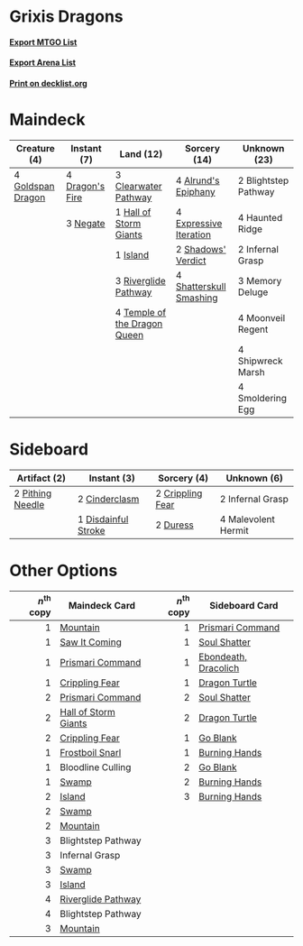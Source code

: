 # Grixis Dragons

#### [Export MTGO List](../collection/Grixis%20Dragons/Grixis%20Dragons.txt)
#### [Export Arena List](../collection/Grixis%20Dragons/Grixis%20Dragons_arena.txt)
#### [Print on decklist.org](http://decklist.org/?deckmain=4%09Alrund's%20Epiphany%0A2%09Blightstep%20Pathway%0A3%09Clearwater%20Pathway%0A4%09Dragon's%20Fire%0A4%09Expressive%20Iteration%0A4%09Goldspan%20Dragon%0A1%09Hall%20of%20Storm%20Giants%0A4%09Haunted%20Ridge%0A2%09Infernal%20Grasp%0A1%09Island%0A3%09Memory%20Deluge%0A4%09Moonveil%20Regent%0A3%09Negate%0A3%09Riverglide%20Pathway%0A2%09Shadows'%20Verdict%0A4%09Shatterskull%20Smashing%0A4%09Shipwreck%20Marsh%0A4%09Smoldering%20Egg%0A4%09Temple%20of%20the%20Dragon%20Queen&deckside=2%09Cinderclasm%0A2%09Crippling%20Fear%0A1%09Disdainful%20Stroke%0A2%09Duress%0A2%09Infernal%20Grasp%0A4%09Malevolent%20Hermit%0A2%09Pithing%20Needle)
# Maindeck

|                                        Creature (4)                                        |                                       Instant (7)                                        |                                               Land (12)                                               |                                           Sorcery (14)                                           |    Unknown (23)    |
|--------------------------------------------------------------------------------------------|------------------------------------------------------------------------------------------|-------------------------------------------------------------------------------------------------------|--------------------------------------------------------------------------------------------------|--------------------|
|4 [Goldspan Dragon](http://gatherer.wizards.com/Pages/Card/Details.aspx?multiverseid=503751)|4 [Dragon's Fire](http://gatherer.wizards.com/Pages/Card/Details.aspx?multiverseid=527426)|3 [Clearwater Pathway](http://gatherer.wizards.com/Pages/Card/Details.aspx?multiverseid=491913)        |4 [Alrund's Epiphany](http://gatherer.wizards.com/Pages/Card/Details.aspx?multiverseid=503648)    |2 Blightstep Pathway|
|                                                                                            |3 [Negate](http://gatherer.wizards.com/Pages/Card/Details.aspx?multiverseid=423707)       |1 [Hall of Storm Giants](http://gatherer.wizards.com/Pages/Card/Details.aspx?multiverseid=527544)      |4 [Expressive Iteration](http://gatherer.wizards.com/Pages/Card/Details.aspx?multiverseid=513678) |4 Haunted Ridge     |
|                                                                                            |                                                                                          |1 [Island](http://gatherer.wizards.com/Pages/Card/Details.aspx?multiverseid=439857)                    |2 [Shadows' Verdict](http://gatherer.wizards.com/Pages/Card/Details.aspx?multiverseid=491762)     |2 Infernal Grasp    |
|                                                                                            |                                                                                          |3 [Riverglide Pathway](http://gatherer.wizards.com/Pages/Card/Details.aspx?multiverseid=491920)        |4 [Shatterskull Smashing](http://gatherer.wizards.com/Pages/Card/Details.aspx?multiverseid=491802)|3 Memory Deluge     |
|                                                                                            |                                                                                          |4 [Temple of the Dragon Queen](http://gatherer.wizards.com/Pages/Card/Details.aspx?multiverseid=527547)|                                                                                                  |4 Moonveil Regent   |
|                                                                                            |                                                                                          |                                                                                                       |                                                                                                  |4 Shipwreck Marsh   |
|                                                                                            |                                                                                          |                                                                                                       |                                                                                                  |4 Smoldering Egg    |


# Sideboard

|                                       Artifact (2)                                        |                                         Instant (3)                                          |                                        Sorcery (4)                                        |    Unknown (6)    |
|-------------------------------------------------------------------------------------------|----------------------------------------------------------------------------------------------|-------------------------------------------------------------------------------------------|-------------------|
|2 [Pithing Needle](http://gatherer.wizards.com/Pages/Card/Details.aspx?multiverseid=129526)|2 [Cinderclasm](http://gatherer.wizards.com/Pages/Card/Details.aspx?multiverseid=491776)      |2 [Crippling Fear](http://gatherer.wizards.com/Pages/Card/Details.aspx?multiverseid=503690)|2 Infernal Grasp   |
|                                                                                           |1 [Disdainful Stroke](http://gatherer.wizards.com/Pages/Card/Details.aspx?multiverseid=420705)|2 [Duress](http://gatherer.wizards.com/Pages/Card/Details.aspx?multiverseid=14557)         |4 Malevolent Hermit|


# Other Options

|*n*<sup>th</sup> copy|                                         Maindeck Card                                         |*n*<sup>th</sup> copy|                                        Sideboard Card                                         |
|--------------------:|-----------------------------------------------------------------------------------------------|--------------------:|-----------------------------------------------------------------------------------------------|
|                    1|[Mountain](http://gatherer.wizards.com/Pages/Card/Details.aspx?multiverseid=439859)            |                    1|[Prismari Command](http://gatherer.wizards.com/Pages/Card/Details.aspx?multiverseid=513706)    |
|                    1|[Saw It Coming](http://gatherer.wizards.com/Pages/Card/Details.aspx?multiverseid=503684)       |                    1|[Soul Shatter](http://gatherer.wizards.com/Pages/Card/Details.aspx?multiverseid=491765)        |
|                    1|[Prismari Command](http://gatherer.wizards.com/Pages/Card/Details.aspx?multiverseid=513706)    |                    1|[Ebondeath, Dracolich](http://gatherer.wizards.com/Pages/Card/Details.aspx?multiverseid=527387)|
|                    1|[Crippling Fear](http://gatherer.wizards.com/Pages/Card/Details.aspx?multiverseid=503690)      |                    1|[Dragon Turtle](http://gatherer.wizards.com/Pages/Card/Details.aspx?multiverseid=527343)       |
|                    2|[Prismari Command](http://gatherer.wizards.com/Pages/Card/Details.aspx?multiverseid=513706)    |                    2|[Soul Shatter](http://gatherer.wizards.com/Pages/Card/Details.aspx?multiverseid=491765)        |
|                    2|[Hall of Storm Giants](http://gatherer.wizards.com/Pages/Card/Details.aspx?multiverseid=527544)|                    2|[Dragon Turtle](http://gatherer.wizards.com/Pages/Card/Details.aspx?multiverseid=527343)       |
|                    2|[Crippling Fear](http://gatherer.wizards.com/Pages/Card/Details.aspx?multiverseid=503690)      |                    1|[Go Blank](http://gatherer.wizards.com/Pages/Card/Details.aspx?multiverseid=513549)            |
|                    1|[Frostboil Snarl](http://gatherer.wizards.com/Pages/Card/Details.aspx?multiverseid=513757)     |                    1|[Burning Hands](http://gatherer.wizards.com/Pages/Card/Details.aspx?multiverseid=527422)       |
|                    1|Bloodline Culling                                                                              |                    2|[Go Blank](http://gatherer.wizards.com/Pages/Card/Details.aspx?multiverseid=513549)            |
|                    1|[Swamp](http://gatherer.wizards.com/Pages/Card/Details.aspx?multiverseid=439858)               |                    2|[Burning Hands](http://gatherer.wizards.com/Pages/Card/Details.aspx?multiverseid=527422)       |
|                    2|[Island](http://gatherer.wizards.com/Pages/Card/Details.aspx?multiverseid=439857)              |                    3|[Burning Hands](http://gatherer.wizards.com/Pages/Card/Details.aspx?multiverseid=527422)       |
|                    2|[Swamp](http://gatherer.wizards.com/Pages/Card/Details.aspx?multiverseid=439858)               |                     |                                                                                               |
|                    2|[Mountain](http://gatherer.wizards.com/Pages/Card/Details.aspx?multiverseid=439859)            |                     |                                                                                               |
|                    3|Blightstep Pathway                                                                             |                     |                                                                                               |
|                    3|Infernal Grasp                                                                                 |                     |                                                                                               |
|                    3|[Swamp](http://gatherer.wizards.com/Pages/Card/Details.aspx?multiverseid=439858)               |                     |                                                                                               |
|                    3|[Island](http://gatherer.wizards.com/Pages/Card/Details.aspx?multiverseid=439857)              |                     |                                                                                               |
|                    4|[Riverglide Pathway](http://gatherer.wizards.com/Pages/Card/Details.aspx?multiverseid=491920)  |                     |                                                                                               |
|                    4|Blightstep Pathway                                                                             |                     |                                                                                               |
|                    3|[Mountain](http://gatherer.wizards.com/Pages/Card/Details.aspx?multiverseid=439859)            |                     |                                                                                               |

